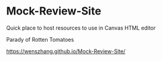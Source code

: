 # Mock-Review-Site
Quick place to host resources to use in Canvas HTML editor

Parady of Rotten Tomatoes

https://wenszhang.github.io/Mock-Review-Site/
